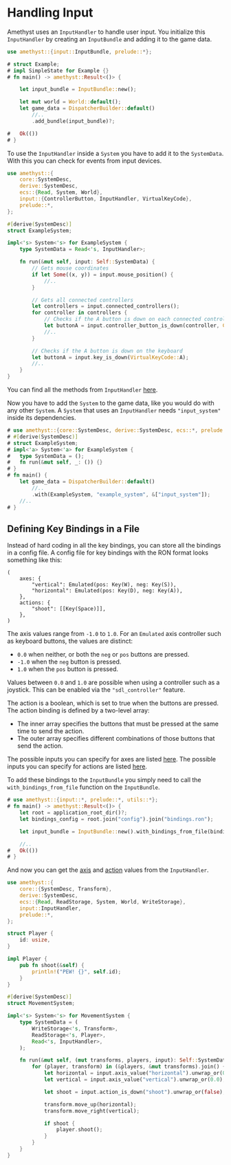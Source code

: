 # Handling Input

Amethyst uses an `InputHandler` to handle user input.
You initialize this `InputHandler` by creating an `InputBundle` and adding it to the game data.

```rust
use amethyst::{input::InputBundle, prelude::*};

# struct Example;
# impl SimpleState for Example {}
# fn main() -> amethyst::Result<()> {

    let input_bundle = InputBundle::new();

    let mut world = World::default();
    let game_data = DispatcherBuilder::default()
        //..
        .add_bundle(input_bundle)?;

#   Ok(())
# }
```

To use the `InputHandler` inside a `System` you have to add it to the `SystemData`. With this you can check for events from input devices.

```rust
use amethyst::{
    core::SystemDesc,
    derive::SystemDesc,
    ecs::{Read, System, World},
    input::{ControllerButton, InputHandler, VirtualKeyCode},
    prelude::*,
};

#[derive(SystemDesc)]
struct ExampleSystem;

impl<'s> System<'s> for ExampleSystem {
    type SystemData = Read<'s, InputHandler>;

    fn run(&mut self, input: Self::SystemData) {
        // Gets mouse coordinates
        if let Some((x, y)) = input.mouse_position() {
            //..
        }

        // Gets all connected controllers
        let controllers = input.connected_controllers();
        for controller in controllers {
            // Checks if the A button is down on each connected controller
            let buttonA = input.controller_button_is_down(controller, ControllerButton::A);
            //..
        }

        // Checks if the A button is down on the keyboard
        let buttonA = input.key_is_down(VirtualKeyCode::A);
        //..
    }
}
```

You can find all the methods from `InputHandler` [here][input_ha].

Now you have to add the `System` to the game data, like you would do with any other `System`. A `System` that uses an `InputHandler` needs `"input_system"` inside its dependencies.

```rust
# use amethyst::{core::SystemDesc, derive::SystemDesc, ecs::*, prelude::*};
# #[derive(SystemDesc)]
# struct ExampleSystem;
# impl<'a> System<'a> for ExampleSystem {
#   type SystemData = ();
#   fn run(&mut self, _: ()) {}
# }
# fn main() {
    let game_data = DispatcherBuilder::default()
        //..
        .with(ExampleSystem, "example_system", &["input_system"]);
    //..
# }
```

## Defining Key Bindings in a File

Instead of hard coding in all the key bindings, you can store all the bindings in a config file. A config file for key bindings with the RON format looks something like this:

```ron
(
    axes: {
        "vertical": Emulated(pos: Key(W), neg: Key(S)),
        "horizontal": Emulated(pos: Key(D), neg: Key(A)),
    },
    actions: {
        "shoot": [[Key(Space)]],
    },
)
```

The axis values range from `-1.0` to `1.0`. For an `Emulated` axis controller such as keyboard buttons, the values are distinct:

- `0.0` when neither, or both the `neg` or `pos` buttons are pressed.
- `-1.0` when the `neg` button is pressed.
- `1.0` when the `pos` button is pressed.

Values between `0.0` and `1.0` are possible when using a controller such as a joystick. This can be enabled via the `"sdl_controller"` feature.

The action is a boolean, which is set to true when the buttons are pressed. The action binding is defined by a two-level array:

- The inner array specifies the buttons that must be pressed at the same time to send the action.
- The outer array specifies different combinations of those buttons that send the action.

The possible inputs you can specify for axes are listed [here][in_axis]. The possible inputs you can specify for actions are listed [here][button].

To add these bindings to the `InputBundle` you simply need to call the `with_bindings_from_file` function on the `InputBundle`.

```rust
# use amethyst::{input::*, prelude::*, utils::*};
# fn main() -> amethyst::Result<()> {
    let root = application_root_dir()?;
    let bindings_config = root.join("config").join("bindings.ron");

    let input_bundle = InputBundle::new().with_bindings_from_file(bindings_config)?;

    //..
#   Ok(())
# }
```

And now you can get the [axis][axis_val] and [action][is_down] values from the `InputHandler`.

```rust
use amethyst::{
    core::{SystemDesc, Transform},
    derive::SystemDesc,
    ecs::{Read, ReadStorage, System, World, WriteStorage},
    input::InputHandler,
    prelude::*,
};

struct Player {
    id: usize,
}

impl Player {
    pub fn shoot(&self) {
        println!("PEW! {}", self.id);
    }
}

#[derive(SystemDesc)]
struct MovementSystem;

impl<'s> System<'s> for MovementSystem {
    type SystemData = (
        WriteStorage<'s, Transform>,
        ReadStorage<'s, Player>,
        Read<'s, InputHandler>,
    );

    fn run(&mut self, (mut transforms, players, input): Self::SystemData) {
        for (player, transform) in (&players, &mut transforms).join() {
            let horizontal = input.axis_value("horizontal").unwrap_or(0.0);
            let vertical = input.axis_value("vertical").unwrap_or(0.0);

            let shoot = input.action_is_down("shoot").unwrap_or(false);

            transform.move_up(horizontal);
            transform.move_right(vertical);

            if shoot {
                player.shoot();
            }
        }
    }
}
```

[axis_val]: https://docs.amethyst.rs/master/amethyst_input/struct.InputHandler.html#method.axis_value
[button]: https://docs.amethyst.rs/master/amethyst_input/enum.Button.html
[input_ha]: https://docs.amethyst.rs/master/amethyst_input/struct.InputHandler.html#methods
[in_axis]: https://docs.amethyst.rs/master/amethyst_input/enum.Axis.html
[is_down]: https://docs.amethyst.rs/master/amethyst_input/struct.InputHandler.html#method.action_is_down
